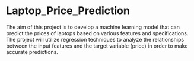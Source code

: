 # Laptop_Price_Prediction
The aim of this project is to develop a machine learning model that can predict the prices of laptops based on various features and specifications. The project will utilize regression techniques to analyze the relationships between the input features and the target variable (price) in order to make accurate predictions.
